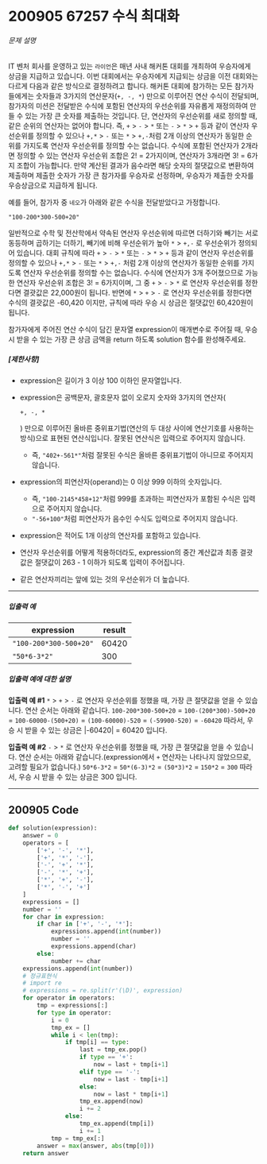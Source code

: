 # 200905 67257 수식 최대화

###### 문제 설명

IT 벤처 회사를 운영하고 있는 `라이언`은 매년 사내 해커톤 대회를 개최하여 우승자에게 상금을 지급하고 있습니다.
이번 대회에서는 우승자에게 지급되는 상금을 이전 대회와는 다르게 다음과 같은 방식으로 결정하려고 합니다.
해커톤 대회에 참가하는 모든 참가자들에게는 숫자들과 3가지의 연산문자(`+, -, *`) 만으로 이루어진 연산 수식이 전달되며, 참가자의 미션은 전달받은 수식에 포함된 연산자의 우선순위를 자유롭게 재정의하여 만들 수 있는 가장 큰 숫자를 제출하는 것입니다.
단, 연산자의 우선순위를 새로 정의할 때, 같은 순위의 연산자는 없어야 합니다. 즉, `+` > `-` > `*` 또는 `-` > `*` > `+` 등과 같이 연산자 우선순위를 정의할 수 있으나 `+,*` > `-` 또는 `*` > `+,-`처럼 2개 이상의 연산자가 동일한 순위를 가지도록 연산자 우선순위를 정의할 수는 없습니다. 수식에 포함된 연산자가 2개라면 정의할 수 있는 연산자 우선순위 조합은 2! = 2가지이며, 연산자가 3개라면 3! = 6가지 조합이 가능합니다.
만약 계산된 결과가 음수라면 해당 숫자의 절댓값으로 변환하여 제출하며 제출한 숫자가 가장 큰 참가자를 우승자로 선정하며, 우승자가 제출한 숫자를 우승상금으로 지급하게 됩니다.

예를 들어, 참가자 중 `네오`가 아래와 같은 수식을 전달받았다고 가정합니다.

```
"100-200*300-500+20"
```

일반적으로 수학 및 전산학에서 약속된 연산자 우선순위에 따르면 더하기와 빼기는 서로 동등하며 곱하기는 더하기, 빼기에 비해 우선순위가 높아 `*` > `+,-` 로 우선순위가 정의되어 있습니다.
대회 규칙에 따라 `+` > `-` > `*` 또는 `-` > `*` > `+` 등과 같이 연산자 우선순위를 정의할 수 있으나 `+,*` > `-` 또는 `*` > `+,-` 처럼 2개 이상의 연산자가 동일한 순위를 가지도록 연산자 우선순위를 정의할 수는 없습니다.
수식에 연산자가 3개 주어졌으므로 가능한 연산자 우선순위 조합은 3! = 6가지이며, 그 중 `+` > `-` > `*` 로 연산자 우선순위를 정한다면 결괏값은 22,000원이 됩니다.
반면에 `*` > `+` > `-` 로 연산자 우선순위를 정한다면 수식의 결괏값은 -60,420 이지만, 규칙에 따라 우승 시 상금은 절댓값인 60,420원이 됩니다.

참가자에게 주어진 연산 수식이 담긴 문자열 expression이 매개변수로 주어질 때, 우승 시 받을 수 있는 가장 큰 상금 금액을 return 하도록 solution 함수를 완성해주세요.

##### **[제한사항]**

- expression은 길이가 3 이상 100 이하인 문자열입니다.

- expression은 공백문자, 괄호문자 없이 오로지 숫자와 3가지의 연산자(

  ```
  +, -, *
  ```

  ) 만으로 이루어진 올바른 중위표기법(연산의 두 대상 사이에 연산기호를 사용하는 방식)으로 표현된 연산식입니다. 잘못된 연산식은 입력으로 주어지지 않습니다.

  - 즉, `"402+-561*"`처럼 잘못된 수식은 올바른 중위표기법이 아니므로 주어지지 않습니다.

- expression의 피연산자(operand)는 0 이상 999 이하의 숫자입니다.

  - 즉, `"100-2145*458+12"`처럼 999를 초과하는 피연산자가 포함된 수식은 입력으로 주어지지 않습니다.
  - `"-56+100"`처럼 피연산자가 음수인 수식도 입력으로 주어지지 않습니다.

- expression은 적어도 1개 이상의 연산자를 포함하고 있습니다.

- 연산자 우선순위를 어떻게 적용하더라도, expression의 중간 계산값과 최종 결괏값은 절댓값이 263 - 1 이하가 되도록 입력이 주어집니다.

- 같은 연산자끼리는 앞에 있는 것의 우선순위가 더 높습니다.

------

##### **입출력 예**

| expression             | result |
| ---------------------- | ------ |
| `"100-200*300-500+20"` | 60420  |
| `"50*6-3*2"`           | 300    |

##### **입출력 예에 대한 설명**

**입출력 예 #1**
`*` > `+` > `-` 로 연산자 우선순위를 정했을 때, 가장 큰 절댓값을 얻을 수 있습니다.
연산 순서는 아래와 같습니다.
`100-200*300-500+20`
= `100-(200*300)-500+20`
= `100-60000-(500+20)`
= `(100-60000)-520`
= `(-59900-520)`
= `-60420`
따라서, 우승 시 받을 수 있는 상금은 |-60420| = 60420 입니다.

**입출력 예 #2**
`-` > `*` 로 연산자 우선순위를 정했을 때, 가장 큰 절댓값을 얻을 수 있습니다.
연산 순서는 아래와 같습니다.(expression에서 `+` 연산자는 나타나지 않았으므로, 고려할 필요가 없습니다.)
`50*6-3*2`
= `50*(6-3)*2`
= `(50*3)*2`
= `150*2`
= `300`
따라서, 우승 시 받을 수 있는 상금은 300 입니다.

---

## 200905 Code

```python
def solution(expression):
    answer = 0
    operators = [
        ['+', '-', '*'],
        ['+', '*', '-'],
        ['-', '+', '*'],
        ['-', '*', '+'],
        ['*', '+', '-'],
        ['*', '-', '+']
    ]
    expressions = []
    number = ''
    for char in expression:
        if char in ['+', '-', '*']:
            expressions.append(int(number))
            number = ''
            expressions.append(char)
        else:
            number += char
    expressions.append(int(number))
    # 정규표현식
    # import re
    # expressions = re.split(r'(\D)', expression)
    for operator in operators:
        tmp = expressions[:]
        for type in operator:
            i = 0
            tmp_ex = []
            while i < len(tmp):
                if tmp[i] == type:
                    last = tmp_ex.pop()
                    if type == '+':
                        now = last + tmp[i+1]
                    elif type == '-':
                        now = last - tmp[i+1]
                    else:
                        now = last * tmp[i+1]
                    tmp_ex.append(now)
                    i += 2
                else:
                    tmp_ex.append(tmp[i])
                    i += 1
            tmp = tmp_ex[:]
        answer = max(answer, abs(tmp[0]))
    return answer
```

